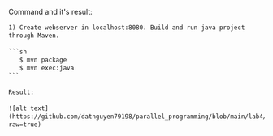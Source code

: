 Command and it's result:

    1) Create webserver in localhost:8080. Build and run java project through Maven. 
    
    ```sh
       $ mvn package
       $ mvn exec:java
    ```
    
    Result:
    
    ![alt text](https://github.com/datnguyen79198/parallel_programming/blob/main/lab4/cache/github1.PNG?raw=true)
